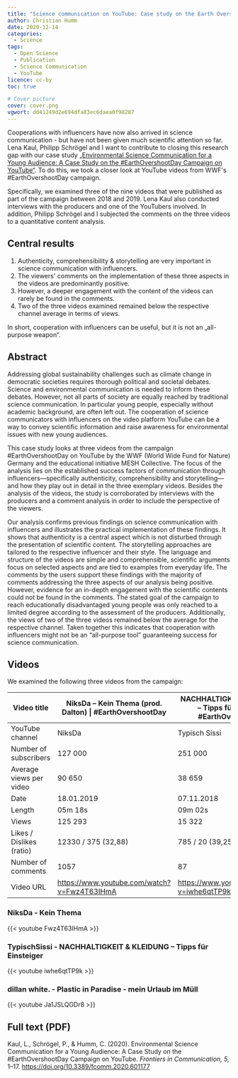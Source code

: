 ```yaml
---
title: "Science communication on YouTube: Case study on the Earth Overshoot Day"
author: Christian Humm
date: 2020-12-14
categories:
  - Science
tags:
  - Open Science
  - Publication
  - Science Communication
  - YouTube
licence: cc-by
toc: true

# Cover picture
cover: cover.png
vgwort: dd41249d2e694dfa83ec6daea0f98287
---
```


Cooperations with influencers have now also arrived in science communication - but have not been given much scientific attention so far. Lena Kaul, Philipp Schrögel and I want to contribute to closing this research gap with our case study [„Environmental Science Communication for a Young Audience: A Case Study on the #EarthOvershootDay Campaign on YouTube“](https://www.frontiersin.org/articles/10.3389/fcomm.2020.601177/full). To do this, we took a closer look at YouTube videos from WWF's #EarthOvershootDay campaign.

<!--more-->

Specifically, we examined three of the nine videos that were published as part of the campaign between 2018 and 2019. Lena Kaul also conducted interviews with the producers and one of the YouTubers involved. In addition, Philipp Schrögel and I subjected the comments on the three videos to a quantitative content analysis.

## Central results

1. Authenticity, comprehensibility & storytelling are very important in science communication with influencers.
2. The viewers' comments on the implementation of these three aspects in the videos are predominantly positive.
3. However, a deeper engagement with the content of the videos can rarely be found in the comments.
4. Two of the three videos examined remained below the respective channel average in terms of views.

In short, cooperation with influencers can be useful, but it is not an „all-purpose weapon“.

## Abstract

Addressing global sustainability challenges such as climate change in democratic societies requires thorough political and societal debates. Science and environmental communication is needed to inform these debates. However, not all parts of society are equally reached by traditional science communication. In particular young people, especially without academic background, are often left out. The cooperation of science communicators with influencers on the video platform YouTube can be a way to convey scientific information and raise awareness for environmental issues with new young audiences.

This case study looks at three videos from the campaign #EarthOvershootDay on YouTube by the WWF (World Wide Fund for Nature) Germany and the educational initiative MESH Collective. The focus of the analysis lies on the established success factors of communication through influencers—specifically authenticity, comprehensibility and storytelling—and how they play out in detail in the three exemplary videos. Besides the analysis of the videos, the study is corroborated by interviews with the producers and a comment analysis in order to include the perspective of the viewers.

Our analysis confirms previous findings on science communication with influencers and illustrates the practical implementation of these findings. It shows that authenticity is a central aspect which is not disturbed through the presentation of scientific content. The storytelling approaches are tailored to the respective influencer and their style. The language and structure of the videos are simple and comprehensible, scientific arguments focus on selected aspects and are tied to examples from everyday life. The comments by the users support these findings with the majority of comments addressing the three aspects of our analysis being positive. However, evidence for an in-depth engagement with the scientific contents could not be found in the comments. The stated goal of the campaign to reach educationally disadvantaged young people was only reached to a limited degree according to the assessment of the producers. Additionally, the views of two of the three videos remained below the average for the respective channel. Taken together this indicates that cooperation with influencers might not be an “all-purpose tool” guaranteeing success for science communication.

## Videos

We examined the following three videos from the campaign:

|     Video title                   |     NiksDa – Kein Thema   (prod. Dalton) \| #EarthOvershootDay    |     NACHHALTIGKEIT   & KLEIDUNG – Tipps für Einsteiger #EarthOvershootDay    |     Plastic in Paradise –   mein Urlaub im Müll #EarthOvershootDay    |
|-----------------------------------|-------------------------------------------------------------------|------------------------------------------------------------------------------|-----------------------------------------------------------------------|
|     YouTube channel               |     NiksDa                                                        |     Typisch Sissi                                                            |     dillan white.                                                     |
|     Number of subscribers         |     127 000                                                       |     251 000                                                                  |     365 000                                                           |
|     Average views per video       |     90 650                                                        |     38 659                                                                   |     156 785                                                           |
|     Date                          |     18.01.2019                                                    |     07.11.2018                                                               |     13.09.2018                                                        |
|     Length                        |     05m 18s                                                       |     09m 02s                                                                  |     07m 11s                                                           |
|     Views                         |     125 293                                                       |     15 322                                                                   |     29 821                                                            |
|     Likes / Dislikes   (ratio)    |     12330 / 375 (32,88)                                           |     785 / 20 (39,25)                                                         |     3982 / 16 (248,88)                                                |
|     Number of comments            |     1057                                                          |     87                                                                       |     221                                                               |
|     Video URL                     |     <https://www.youtube.com/watch?v=Fwz4T63IHmA>                   |     <https://www.youtube.com/watch?v=iwhe6qtTP9k>                              |     <https://www.youtube.com/watch?v=Ja1JSLQGDr8>                       |

### NiksDa - Kein Thema

{{< youtube Fwz4T63IHmA >}}

### TypischSissi - NACHHALTIGKEIT & KLEIDUNG – Tipps für Einsteiger

{{< youtube iwhe6qtTP9k >}}

### dillan white. - Plastic in Paradise - mein Urlaub im Müll

{{< youtube Ja1JSLQGDr8 >}}

## Full text (PDF)

Kaul, L., Schrögel, P., & Humm, C. (2020). Environmental Science Communication for a Young Audience: A Case Study on the #EarthOvershootDay Campaign on YouTube. *Frontiers in Communication, 5,* 1–17. <https://doi.org/10.3389/fcomm.2020.601177>
